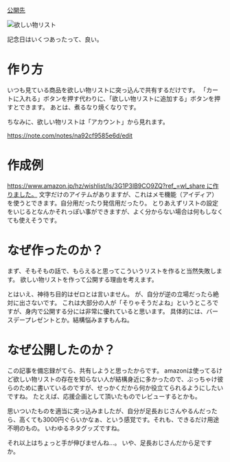 [公開先](https://note.com/nomuragoro/n/na92cf9585e6d)

![欲しい物リスト](https://user-images.githubusercontent.com/15845907/89112046-859d0880-d498-11ea-9231-ac96e566ffe5.png)

記念日はいくつあったって、良い。

# 作り方

いつも見ている商品を欲しい物リストに突っ込んで共有するだけです。
「カートに入れる」ボタンを押す代わりに、「欲しい物リストに追加する」ボタンを押すとできます。
あとは、煮るなり焼くなりです。

ちなみに、欲しい物リストは「アカウント」から見れます。

https://note.com/notes/na92cf9585e6d/edit

# 作成例

https://www.amazon.jp/hz/wishlist/ls/3G1P3IB9CO9ZQ?ref_=wl_share に作りました。
文字だけのアイテムがありますが、これはメモ機能（アイディア）を使うとできます。自分用だったり発信用だったり。
とりあえずリストの設定をいじるとなんかそれっぽい事ができますが、よく分からない場合は何もしなくても使えそうです。

# なぜ作ったのか？

まず、そもそもの話で、もらえると思ってこういうリストを作ると当然失敗します。
欲しい物リストを作って公開する理由を考えます。

とはいえ、神待ち目的はゼロとは言いません。
が、自分が逆の立場だったら絶対に出さないです。
これは大部分の人が「そりゃそうだよね」というところですが、身内で公開する分には非常に優れていると思います。
具体的には、バースデープレゼントとか。結構悩みますもんね。

# なぜ公開したのか？

この記事を備忘録がてら、共有しようと思ったからです。
amazonは使ってるけど欲しい物リストの存在を知らない人が結構身近に多かったので、ぶっちゃけ彼らのために書いているのですが、せっかくだから何か役立てられるようにしたいですね。
たとえば、応援企画として頂いたものでレビューするとかも。

思いついたものを適当に突っ込みましたが、自分が足長おじさんやるんだったら、高くても3000円ぐらいかなぁ、という感覚です。それも、できるだけ用途不明のもの。
いわゆるネタグッズですね。

それ以上はちょっと手が伸びませんね...。
いや、足長おじさんだから足ですか。
